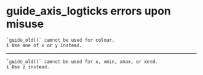 # guide_axis_logticks errors upon misuse

    `guide_old()` cannot be used for colour.
    i Use one of x or y instead.

---

    `guide_old()` cannot be used for x, xmin, xmax, or xend.
    i Use z instead.

